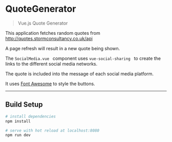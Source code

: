 # QuoteGenerator

> Vue.js Quote Generator

This application fetches random quotes from <http://quotes.stormconsultancy.co.uk/api​>

A page refresh will result in a new quote being shown. 

The ```SocialMedia.vue ``` component uses ```vue-social-sharing ``` to create the links to the different social media networks. 

The quote is included into the message of each social media platform.

It uses [Font Awesome](https://fontawesome.com/) to style the buttons.

***
## Build Setup

``` bash
# install dependencies
npm install

# serve with hot reload at localhost:8080
npm run dev

```
